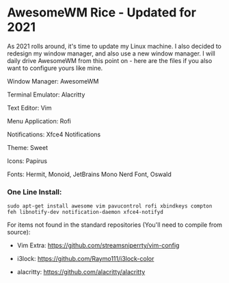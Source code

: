 # AwesomeWM Rice - Updated for 2021

As 2021 rolls around, it's time to update my Linux machine. I also decided to redesign my window manager, and also use a new window manager. I will daily drive AwesomeWM from this point on - here are the files if you also want to configure yours like mine.

Window Manager: AwesomeWM

Terminal Emulator: Alacritty

Text Editor: Vim

Menu Application: Rofi

Notifications: Xfce4 Notifications

Theme: Sweet

Icons: Papirus

Fonts:
Hermit, Monoid, JetBrains Mono Nerd Font, Oswald


### One Line Install:

`sudo apt-get install awesome vim pavucontrol rofi xbindkeys compton feh libnotify-dev notification-daemon xfce4-notifyd`

For items not found in the standard repositories (You'll need to compile from source):

* Vim Extra: https://github.com/streamsniperrty/vim-config

* i3lock: https://github.com/Raymo111/i3lock-color

* alacritty: https://github.com/alacritty/alacritty
